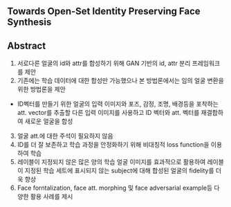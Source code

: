 ## Towards Open-Set Identity Preserving Face Synthesis

## Abstract

1) 서로다른 얼굴의 id와 attr를 합성하기 위해 GAN 기반의 id, attr 분리 프레임워크를 제안  
2) 기존에는 학습 데이터에 대한 합성만 가능했으나 본 방법론에서는 임의 얼굴 변환을 위한 방법론을 제안  
- ID벡터를 만들기 위한 얼굴의 입력 이미지와 포즈, 감정, 조명, 배경등을 포착하는 att. vector를 추출할 다른 입력 이미지를 사용하고 ID 벡터와 att. 벡터를 재결합하여 새로운 얼굴을 합성  
3) 얼굴 att.에 대한 주석이 필요하지 않음
4) ID를 더 잘 보존하고 학습 과정을 안정화하기 위해 비대칭적 loss function을 이용하여 학습  
5) 레이블이 지정되지 않은 많은 양의 학습 얼굴 이미지를 효과적으로 활용하여 레이블이 지정된 학습 세트에 표시되지 않는 subject에 대해 합성된 얼굴의 fidelity를 더욱 향상 
6) Face forntalization, face att. morphing 및 face adversarial example등 다양한 활용 사례를 제시
